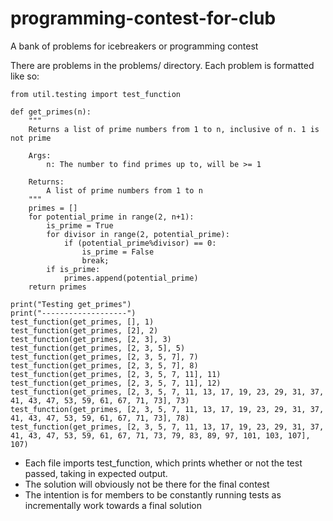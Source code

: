 # programming-contest-for-club
A bank of problems for icebreakers or programming contest

There are problems in the problems/ directory. Each problem is formatted like so:

```
from util.testing import test_function

def get_primes(n):
    """
    Returns a list of prime numbers from 1 to n, inclusive of n. 1 is not prime

    Args:
        n: The number to find primes up to, will be >= 1

    Returns:
        A list of prime numbers from 1 to n
    """
    primes = []
    for potential_prime in range(2, n+1):
        is_prime = True
        for divisor in range(2, potential_prime):
            if (potential_prime%divisor) == 0:
                is_prime = False
                break;
        if is_prime:
            primes.append(potential_prime)
    return primes

print("Testing get_primes")
print("-------------------")
test_function(get_primes, [], 1)
test_function(get_primes, [2], 2)
test_function(get_primes, [2, 3], 3)
test_function(get_primes, [2, 3, 5], 5)
test_function(get_primes, [2, 3, 5, 7], 7)
test_function(get_primes, [2, 3, 5, 7], 8)
test_function(get_primes, [2, 3, 5, 7, 11], 11)
test_function(get_primes, [2, 3, 5, 7, 11], 12)
test_function(get_primes, [2, 3, 5, 7, 11, 13, 17, 19, 23, 29, 31, 37, 41, 43, 47, 53, 59, 61, 67, 71, 73], 73)
test_function(get_primes, [2, 3, 5, 7, 11, 13, 17, 19, 23, 29, 31, 37, 41, 43, 47, 53, 59, 61, 67, 71, 73], 78)
test_function(get_primes, [2, 3, 5, 7, 11, 13, 17, 19, 23, 29, 31, 37, 41, 43, 47, 53, 59, 61, 67, 71, 73, 79, 83, 89, 97, 101, 103, 107], 107)
```

- Each file imports test_function, which prints whether or not the test passed, taking in expected output.
- The solution will obviously not be there for the final contest
- The intention is for members to be constantly running tests as incrementally work towards a final solution
